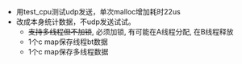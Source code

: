 - 用test_cpu测试udp发送，单次malloc增加耗时22us
- 改成本身统计数据，不udp发送试试。
    - ~~支持多线程但不加锁~~, 必须加锁, 有可能在A线程分配, 在B线程释放
    - 1个c map保存线程bt数据
    - 1个c map保存多线程数据